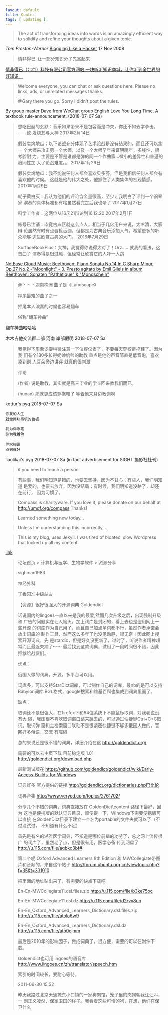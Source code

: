 ```yaml
---
layout: default
title: Quotes
tags: [ updating ]
---
```


> The act of transforming ideas into words is an amazingly efficient way
> to solidify and refine your thoughts about a given topic. 

*Tom Preston-Werner* [Blogging Like a
Hacker](http://tom.preston-werner.com/2008/11/17/blogging-like-a-hacker.html)
17 Nov 2008

> 情非得已-让一部分知识分子先富起来

[情非得已（北京）科技有限公司官方网站 一块听听知识商城，让你听到全世界的好知识。](http://www.tinfinite.com/)

> Welcome everyone, you can chat or ask questions here. Please no
> links, ads, or unrelated messages thanks. 
>
> @Gary there you go. Sorry I didn't post the rules. 

By group master Dave from WeChat group English Love You Long Time. A
textbook rule-announcement. (2018-07-07 Sa)

> 想吃巴赫的玄默：音乐如果带来不是包容而是冲突，你还不如去学拳击。——致
> 发烧友与大神 2017年2月14日
>
> 假装卖烤地瓜：以下论战充分体现了艺术论战是没有结果的，而且还可以拿一
> 个大师来攻击另一个大师，以及一个大师早年来证明晚年，多线性，很考验耐
> 力。主要是不管是谁都是弹的同一个作曲家…微小的差异性和普遍的趋同性加
> 大了论战难度。。 2017年1月29日
>
> 假装卖烤地瓜：我不能说任何人都会喜欢贝多芬，但是我相信任何人都会有喜欢他的时候。
> 这就是他的伟大之处，他抓住了人类集体的宏观情感。 2017年1月29日
>
> 耗子黄白灰：我认为他们的评论含金量很高，至少让我明白了评判一个钢琴家
> 演奏的具体标准都有啥虽然看完之后我也晕了 2017年1月27日
>
> 科学工作者：这两位从16.7.21辩论到16.12.20 2017年2月1日
>
> 帐号已注销：毕竟古典区就这么点人，相当于几亿用户来说，太冷清，大家辩
> 论虽然有时有点唇枪舌剑，但都是为古典音乐添加人气，希望更多的听众能够
> 迈进欣赏古典的大门。 2016年7月29日
>
> SurfaceBookPlus：大神，我觉得你说得太对了！Orz……就我的看法，这首曲子
> 演奏得是很过瘾，但经常让欣赏它的人吓一大跳

[NetEase Cloud Music: Beethoven: Piano Sonata No.14 In C Sharp Minor,
Op.27 No.2 -"Moonlight" - 3. Presto agitato by Emil Gilels in album
Beethoven: Sonaten "Pathétique" &
"Mondschein"](http://music.163.com/#/song/29334584/?userid=350268789)

> @丶丶丶湖南株洲 曲子是《Landscape》
>
> 押尾最难的曲子之一
>
> 押尾本人演奏的时候也容易翻车
>
> 俗称“翻车神曲”

翻车神曲哈哈哈

木木吉他交流群二部 河南 岸部假明 2018-07-07 Sa

> 我觉得下周至少要稍微注意一下仪容仪表了，不要每天穿校裤拖鞋了。因为我
> 们有个180多长得奶帅奶帅的助教 重点是他的声音简直是低音炮，喜欢凑到别
> 人耳朵旁边讲评 就真的很刺激
> 
> 评论
>
> (作者) 说是助教，其实就是高三毕业的学长回来教我们而已。
>
> (hunan) 那就更应该穿拖鞋了 等着他来耳边教训啊

kottur's pyq 2018-07-07 Sa

```
你我的人生
就像两块待填的色板

我为你添笔
你为我着色

萍水相逢
点到就好
```

liaolikai's pyq 2018-07-07 Sa (in fact advertisement for SIGHT
摄影社社刊)

> if you need to reach a person

> 有些事，我们明知道是错的，也要去坚持，因为不甘心；有些人，我们明知道
> 是爱的，也要去放弃，因为没结局；有时候，我们明知道没路了，却还在前行，
> 因为习惯了。

> Compass is charityware. If you love it, please donate on our behalf
> at http://umdf.org/compass Thanks!

> Learned something new today…

> Unless I'm understanding this incorrectly, ...

> This is my blog, uses Jekyll. I was tired of bloated, slow Wordpress
> that locked up all my content.

[link](http://www.dxy.cn/bbs/topic/20455142)

> 论坛首页  >  计算机与医学、生物学软件   >  资源分享 
> 
> sighman1983
>
> 神经外科
>
> 丁香园准中级站友
>
>  【资源】很好很强大的开源词典 Goldendict
>
> 话说国内的lingoes一直以来是我的最爱,然而几次升级之后，出现强制升级和
> 广告的问题实在让人恼火，加上词库是封闭的，看上去也是盗用网上一些开源
> 的词库作为自己用了，而且自己加点单词都不行，虽然作者承诺会放出词库的
> 制作工具，然而这么多年了也没见动静，很无奈！因此网上搜索开源词典，先
> 是stardic，但是好久没更新了，过时了，听说作者精神超常而且最近失踪了～～
> 最后找到这款词典，试用了一段时间很不错，因此推荐给战友们。
>
> 优点：
>
> 俄国人做的词典，开源，多平台可以用。
>
> 词库多，可以支持StarDict词库，可以制作自己的词库，最nb的是可以支持
> Babylon词库.BGL格式，google搜索和维基百科也集成到词典里面了。
>
> 缺点：
>
> 取词还不是很强大，在firefox下和64位系统下不能鼠标取词，对我老说没有大
> 碍，我压根不喜欢取词窗口跳来跳去的，可以通过快捷键Ctrl+C+C取词。取词弹
> 窗和主检索窗口联动不是很紧密快捷键不够多俄国人做的，官网好多俄语，交流
> 有障碍
> 
> 总的来说还是很不错的词典，详细介绍在这 http://goldendict.org/
> 
> 需要的可以去主页下载 目前稳定版 1.01
> http://goldendict.org/download.php
>
> 最新测试版在
> https://github.com/goldendict/goldendict/wiki/Early-Access-Builds-for-Windows
>
> 词典好多 官方提供的链接 http://goldendict.org/dictionaries.php巴比伦
>
> 词典合集 http://www.verycd.com/topics/2761702/
>
> 分享几个不错的词典，词典直接放在 GoldenDict\content 路径下最好，因为
> 这也是便携版的默认词典目录，顺便提一下，Windows下需要便携版可以直接
> 在GoldenDict目录下建立一个名为portable的文件夹就可以了（不过没试过，
> 不知道有什么不足)
>
> 首先是有名的湘雅医学词典，不知道是哪位前辈的功劳了，总之网上流传很广
> 的词库了，虽然老了点，但是很有用，医学必备
> 传到网盘了 http://u.115.com/file/aqbko3bf#
> 
> 第二个呢 Oxford Advanced Learners 8th Edition 和 MWCollegiate带图片和音频的，来自这个帖子 http://forum.ubuntu.org.cn/viewtopic.php?f=35&t=331910
> 
> 把里面的地址贴出来了，有需要的快点下载吧
> 
> En-En-MWCollegiate11.dsl.files.zip
> http://u.115.com/file/b3ke75oc
>
> En-En-MWCollegiate11.dsl.dz
> http://u.115.com/file/d2rvv8un
>
> En-En_Oxford_Advanced_Learners_Dictionary.dsl.files.zip
> http://u.115.com/file/atolo6w9
>
> En-En_Oxford_Advanced_Learners_Dictionary.dsl.dz
> http://u.115.com/file/ato0ejmm
>
> 最后是2010年的影响因子，做成词典了，很方便，需要的可以在附件下载。
>
> Goldendict也可用lingoes的语音库
> http://www.lingoes.cn/zh/translator/speech.htm
>
> 索引的时间较长，要耐心等待。
>
> 2011-06-30 15:52

> 昨天我路过北京天通苑东小口镇的一家狗肉馆，笼子里的肉狗朝我汪汪叫，一
> 副正义凌然、保家卫国的样子。我看着这些可怜的狗，在想，他们在保卫什么
